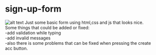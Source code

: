 # sign-up-form
![alt text](image.png)
Just some basic form using html,css and js that looks nice. <br>
Some things that could be added or fixed: <br>
-add validation while typing <br>
-add invalid messages <br>
-also there is some problems that can be fixed when pressing the create acc button.
